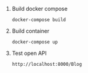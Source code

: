 1. Build docker compose
    ```
    docker-compose build
    ```
2. Build container
    ```
    docker-compose up
    ```

3. Test open API
    ```
    http://localhost:8000/Blog
    ```